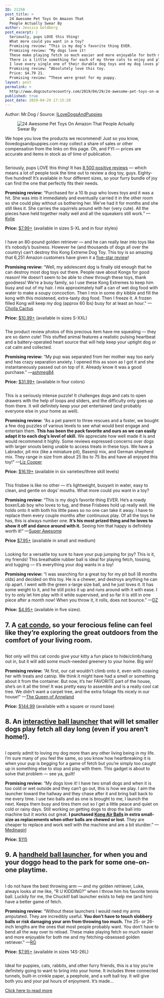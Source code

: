 ```yaml
---
ID: 21250
post_title: >
  24 Awesome Pet Toys On Amazon That
  People Actually Swear By
author: Jessica Goldberg
post_excerpt: |
  Seriously, pups LOVE this thing!
  What more could you want in a toy?
  Promising review: “This is my dog’s favorite thing EVER.
  Promising review: “My dogs love it!
  These make playing fetch so much easier and more enjoyable for both me and my fetching-obsessed golden retriever.” —RG Price: $7.95+ (available in sizes 14S-26L) Ideal for puppies, cats, rabbits, and other furry friends, this is a toy you’re definitely going to want to bring into your home.
  There is a little something for each of my three cats to enjoy and play with.
  I love every single one of their durable dog toys and my dog loves playing with them endlessly.
  Promising review: “Absolutely love this toy.
  Price: $4.79 21.
  Promising review: “These were great for my puppy.
layout: post
permalink: >
  http://www.dogcouturecountry.com/2019/04/29/24-awesome-pet-toys-on-amazon-that-people-actually-swear-by-2/
published: true
post_date: 2019-04-29 17:15:20
---
```

<p class="article-info-author-source"> <span>Author: Mr.Dog</span>&nbsp;/&nbsp;<span>Source: <a href="https://www.ilovedogsandpuppies.com/24-awesome-pet-toys-on-amazon-that-people-actually-swear-by/" target="_blank">ILoveDogsAndPuppies</a></span> </p> <figure><img alt="24 Awesome Pet Toys On Amazon That People Actually Swear By" sizes="(max-width: 600px) 99vw, (max-width: 900px) 98vw, 922px" src="https://www.ilovedogsandpuppies.com/wp-content/uploads/2019/04/toys.jpg" srcset="https://www.ilovedogsandpuppies.com/wp-content/uploads/2019/04/toys-1024x538.jpg 1024w, https://www.ilovedogsandpuppies.com/wp-content/uploads/2019/04/toys-300x158.jpg 300w, https://www.ilovedogsandpuppies.com/wp-content/uploads/2019/04/toys-768x403.jpg 768w, https://www.ilovedogsandpuppies.com/wp-content/uploads/2019/04/toys-400x210.jpg 400w, https://www.ilovedogsandpuppies.com/wp-content/uploads/2019/04/toys-600x315.jpg 600w, https://www.ilovedogsandpuppies.com/wp-content/uploads/2019/04/toys.jpg 1200w"></figure>
<p>We hope you love the products we recommend! Just so you know, Ilovedogsandpuppies.com may collect a share of sales or other compensation from the links on this page. Oh, and FYI — prices are accurate and items in stock as of time of publication.</p>
<figure><img alt="" sizes="(max-width: 730px) 99vw, 730px" src="https://www.ilovedogsandpuppies.com/wp-content/uploads/2019/04/1-3.jpg" srcset="https://www.ilovedogsandpuppies.com/wp-content/uploads/2019/04/1-3.jpg 730w, https://www.ilovedogsandpuppies.com/wp-content/uploads/2019/04/1-3-300x114.jpg 300w, https://www.ilovedogsandpuppies.com/wp-content/uploads/2019/04/1-3-400x152.jpg 400w, https://www.ilovedogsandpuppies.com/wp-content/uploads/2019/04/1-3-600x228.jpg 600w"></figure>
<p>Seriously, pups LOVE this thing! It has <a data-amzn-asin="B000HHQ3AM" data-skimlinks-tracking="4968658" href="https://www.amazon.com/product-reviews/B000HHQ3AM?tag=bfheather-20&amp;ascsubtag=4968658%2C2%2C28%2Cmobile_web%2C0%2C0">8,500 positive reviews</a> — which means a lot of people took the time out to review a dog toy, guys. Eighty-five hundred! It’s available in four different sizes, so your furry bundle of joy can find the one that perfectly fits their needs.</p>
<p><b>Promising review:</b> “Purchased for a 10 lb pup who loves toys and it was a hit. She was into it immediately and eventually carried it in the other room so she could play without us bothering her. We’ve had it for months and she still likes it. She carries the squirrels around with her (very cute). All the pieces have held together really well and all the squeakers still work.” —<a data-skimlinks-tracking="4968658" href="https://www.amazon.com/gp/profile/amzn1.account.AEE24CXFCSQ5PX74MKATTKNJTRIQ?tag=bfheather-20&amp;ascsubtag=4968658%2C2%2C28%2Cmobile_web%2C0%2C0">Kylie</a></p>
<p><b>Price:</b> <a data-amzn-asin="B000HHQ3AM" data-skimlinks-tracking="4968658" href="https://amzn.to/2VwAw25">$7.99+</a> (available in sizes S-XL and in four styles)</p>
<figure><img alt="" sizes="(max-width: 692px) 99vw, 692px" src="https://www.ilovedogsandpuppies.com/wp-content/uploads/2019/04/2-3.jpg" srcset="https://www.ilovedogsandpuppies.com/wp-content/uploads/2019/04/2-3.jpg 692w, https://www.ilovedogsandpuppies.com/wp-content/uploads/2019/04/2-3-300x127.jpg 300w, https://www.ilovedogsandpuppies.com/wp-content/uploads/2019/04/2-3-400x169.jpg 400w, https://www.ilovedogsandpuppies.com/wp-content/uploads/2019/04/2-3-600x254.jpg 600w"></figure>
<p>I have an 80-pound golden retriever — and he can really tear into toys like it’s nobody’s business. However he (and thousands of dogs all over the country) can’t destroy this Kong Extreme Dog Toy. This toy is so amazing that 6,251 Amazon customers have given it a <a data-amzn-asin="B0002AR0II" data-skimlinks-tracking="4968658" href="https://www.amazon.com/product-reviews/B0002AR0II?tag=bfheather-20&amp;ascsubtag=4968658%2C3%2C28%2Cmobile_web%2C0%2C0">five-star review</a>!</p>
<p><b>Promising review:</b> “Well, my adolescent dog is finally old enough that he can destroy most dog toys out there. People rave about Kongs for good reason! He doesn’t seem to be able to chew through these toys, thank goodness! We’re a busy family, so I use these Kong Extremes to keep him busy and out of my hair. I mix approximately half a can of wet dog food with water to make a soupy concoction. Then I mix in some dry kibble and fill the kong with this moistened, extra-tasty dog food. Then I freeze it. A frozen filled Kong will keep my dog (approx 60 lbs) busy for at least an hour.” —<a data-skimlinks-tracking="4968658" href="https://www.amazon.com/gp/profile/amzn1.account.AHDFKMWEMOBUMFHRPYC7ID74Q5NA?tag=bfheather-20&amp;ascsubtag=4968658%2C3%2C28%2Cmobile_web%2C0%2C0">Cholla Cactus</a></p>
<p><b>Price:</b> <a data-amzn-asin="B0002AR0II" data-skimlinks-tracking="4968658" href="https://amzn.to/2ILyfu5">$10.99+</a> (available in sizes S-XXL)</p>
<figure><img alt="" sizes="(max-width: 734px) 99vw, 734px" src="https://www.ilovedogsandpuppies.com/wp-content/uploads/2019/04/3-2.jpg" srcset="https://www.ilovedogsandpuppies.com/wp-content/uploads/2019/04/3-2.jpg 734w, https://www.ilovedogsandpuppies.com/wp-content/uploads/2019/04/3-2-300x199.jpg 300w, https://www.ilovedogsandpuppies.com/wp-content/uploads/2019/04/3-2-400x266.jpg 400w, https://www.ilovedogsandpuppies.com/wp-content/uploads/2019/04/3-2-600x399.jpg 600w"></figure>
<p>The product review photos of this precious item have me squealing — they are so damn cute! This stuffed animal features a realistic pulsing heartbeat and a battery-operated heart source that will help keep your uptight dog or cat calm and collected.</p>
<p><b>Promising review:</b> “My pup was separated from her mother way too early and has crazy separation anxiety. I opened this as soon as I got it and she instantaneously passed out on top of it. Already know it was a good purchase.” —<a data-skimlinks-tracking="4968658" href="https://www.amazon.com/gp/profile/amzn1.account.AFNUNS55B47LBSV5A4CTGRYPACYQ?tag=bfheather-20&amp;ascsubtag=4968658%2C4%2C28%2Cmobile_web%2C0%2C0">ashmeg84</a></p>
<p><b>Price:</b> <a data-amzn-asin="B0722XGRMB" data-skimlinks-tracking="4968658" href="https://amzn.to/2XPoM8k">$31.99+</a> (available in four colors)</p>
<figure><img alt="" sizes="(max-width: 732px) 99vw, 732px" src="https://www.ilovedogsandpuppies.com/wp-content/uploads/2019/04/4-2.jpg" srcset="https://www.ilovedogsandpuppies.com/wp-content/uploads/2019/04/4-2.jpg 732w, https://www.ilovedogsandpuppies.com/wp-content/uploads/2019/04/4-2-300x182.jpg 300w, https://www.ilovedogsandpuppies.com/wp-content/uploads/2019/04/4-2-400x243.jpg 400w, https://www.ilovedogsandpuppies.com/wp-content/uploads/2019/04/4-2-600x364.jpg 600w"></figure>
<p>This is a seriously intense puzzle! It challenges dogs and cats to open drawers with the help of loops and sliders, and the difficulty only goes up from there. It will definitely keep your pet entertained (and probably everyone else in your home as well).</p>
<p><b>Promising review:</b> “As a pet parent to three rescues and a foster, we bought a few dog puzzles of various levels to see what would best engage and entertain them. <b>This has been the pack favorite and ours as we can easily adapt it to each dog’s level of skill.</b> We appreciate how well made it is and would recommend it highly. Some reviews expressed concerns over dogs with larger snouts being unable to access treats in these toys. We have a Labrador, pit mix (like a miniature pit), Baseniji mix, and German shepherd mix. They range in size from about 25 lbs to 75 lbs and have all enjoyed this toy!” —<a data-skimlinks-tracking="4968658" href="https://www.amazon.com/gp/profile/amzn1.account.AGORMXG4TFQD6SJPF2BHEORSU4SQ?tag=bfheather-20&amp;ascsubtag=4968658%2C5%2C28%2Cmobile_web%2C0%2C0">Liz Cooper</a></p>
<p><b>Price:</b> <a data-amzn-asin="B001R84KKU" data-skimlinks-tracking="4968658" href="https://amzn.to/2GOXkC2">$16.19+</a> (available in six varieties/three skill levels)</p>
<figure><img alt="" sizes="(max-width: 732px) 99vw, 732px" src="https://www.ilovedogsandpuppies.com/wp-content/uploads/2019/04/5.jpg" srcset="https://www.ilovedogsandpuppies.com/wp-content/uploads/2019/04/5.jpg 732w, https://www.ilovedogsandpuppies.com/wp-content/uploads/2019/04/5-300x165.jpg 300w, https://www.ilovedogsandpuppies.com/wp-content/uploads/2019/04/5-400x220.jpg 400w, https://www.ilovedogsandpuppies.com/wp-content/uploads/2019/04/5-600x330.jpg 600w"></figure>
<p>This frisbee is like no other — it’s lightweight, buoyant in water, easy to clean, and gentle on dogs’ mouths. What more could you want in a toy?</p>
<p><b>Promising review:</b> “This is my dog’s favorite thing EVER. He’s a rowdy boxer/Lab boy who loves to tug, and these Frisbees hold up really well. He holds onto it with both his little paws so no one can take it away. I have to replace them every couple months after continuous play. Of all the toys he has, this is always number one. <b>It’s his most prized thing and he loves to show it off and dance around with it.</b> Seeing him that happy is definitely worth it!” —<a data-skimlinks-tracking="4968658" href="https://www.amazon.com/gp/profile/amzn1.account.AGK3UFOYKUUF3UVVSD3R7WSGQTRA?tag=bfheather-20&amp;ascsubtag=4968658%2C6%2C28%2Cmobile_web%2C0%2C0">Super Awesome</a></p>
<p><b>Price</b> <a data-amzn-asin="B001AQZDSW" data-skimlinks-tracking="4968658" href="https://amzn.to/2J2ru68">$7.95+</a> (available in small and medium)</p>
<figure><img alt="" sizes="(max-width: 731px) 99vw, 731px" src="https://www.ilovedogsandpuppies.com/wp-content/uploads/2019/04/6.jpg" srcset="https://www.ilovedogsandpuppies.com/wp-content/uploads/2019/04/6.jpg 731w, https://www.ilovedogsandpuppies.com/wp-content/uploads/2019/04/6-300x118.jpg 300w, https://www.ilovedogsandpuppies.com/wp-content/uploads/2019/04/6-400x157.jpg 400w, https://www.ilovedogsandpuppies.com/wp-content/uploads/2019/04/6-600x236.jpg 600w"></figure>
<p>Looking for a versatile toy sure to have your pup jumping for joy? This is it, my friends! This breathable rubber ball is ideal for playing fetch, tossing, and tugging — it’s everything your dog wants in a toy!</p>
<p><b>Promising review:</b> “I was searching for a great toy for my pit bull (8 months olds) and decided on this toy. He is a chewer, and destroys anything he can rip apart. I went with the green x-large size ball, and he just loves it. It has some weight to it, and he still picks it up and runs around with it with ease. I try to only let him play with it while supervised, and so far it is still in one piece after a month now! When you throw it, it rolls, does not bounce.” —<a data-skimlinks-tracking="4968658" href="https://www.amazon.com/gp/profile/amzn1.account.AH3SPAVMI2V7B2YJEWP5ZJG27ZBQ?tag=bfheather-20&amp;ascsubtag=4968658%2C7%2C28%2Cmobile_web%2C0%2C0">DZ</a></p>
<p><b>Price:</b> <a data-amzn-asin="B0002DJX58" data-skimlinks-tracking="4968658" href="https://amzn.to/2VDtwAm">$4.95+</a> (available in five sizes).</p>
<h2>7. A <a data-amzn-asin="B01G97JZ44" data-skimlinks-tracking="4968658" href="https://amzn.to/2INiQsZ">cat condo</a>, so your ferocious feline can feel like they’re exploring the great outdoors from the comfort of your living room.</h2>
<figure><img alt="" sizes="(max-width: 731px) 99vw, 731px" src="https://www.ilovedogsandpuppies.com/wp-content/uploads/2019/04/7.jpg" srcset="https://www.ilovedogsandpuppies.com/wp-content/uploads/2019/04/7.jpg 731w, https://www.ilovedogsandpuppies.com/wp-content/uploads/2019/04/7-300x193.jpg 300w, https://www.ilovedogsandpuppies.com/wp-content/uploads/2019/04/7-400x258.jpg 400w, https://www.ilovedogsandpuppies.com/wp-content/uploads/2019/04/7-600x387.jpg 600w"></figure>
<p>Not only will this cat condo give your kitty a fun place to hide/climb/hang out in, but it will add some much-needed greenery to your home. Big win!</p>
<p><b>Promising review:</b> “At first, our cat wouldn’t climb onto it, even with coaxing her with treats and catnip. We think it might have had a smell or something about it from the container. But now, it’s her FAVORITE part of the house, she’s on it all the time! It was pretty easy to assemble and is a really cool cat tree. We didn’t want a carpet tree, and the extra foliage fits nicely in our house!” —<a data-skimlinks-tracking="4968658" href="https://www.amazon.com/gp/profile/amzn1.account.AGVBWRX7WLPOWPUDUBY2WQBH3NLA?tag=bfheather-20&amp;ascsubtag=4968658%2C8%2C28%2Cmobile_web%2C0%2C0">The Queen of Anneland</a></p>
<p><b>Price:</b> <a data-amzn-asin="B01G97JZ44" data-skimlinks-tracking="4968658" href="https://amzn.to/2INiQsZ">$144.99</a> (available with a square or round base)</p>
<h2>8. An <a data-amzn-asin="B00PG3LWDK" data-skimlinks-tracking="4968658" href="https://amzn.to/2ITog63">interactive ball launcher</a> that will let smaller dogs play fetch all day long (even if you aren’t home!).</h2>
<figure><img alt="" sizes="(max-width: 722px) 99vw, 722px" src="https://www.ilovedogsandpuppies.com/wp-content/uploads/2019/04/8.jpg" srcset="https://www.ilovedogsandpuppies.com/wp-content/uploads/2019/04/8.jpg 722w, https://www.ilovedogsandpuppies.com/wp-content/uploads/2019/04/8-300x103.jpg 300w, https://www.ilovedogsandpuppies.com/wp-content/uploads/2019/04/8-400x138.jpg 400w, https://www.ilovedogsandpuppies.com/wp-content/uploads/2019/04/8-600x207.jpg 600w"></figure>
<p>I openly admit to loving my dog more than any other living being in my life. I’m sure many of you feel the same, so you know how heartbreaking it is when your pup is begging for a game of fetch but you’re simply too caught up in something else to stop and play with them. This gadget is about to solve that problem — see ya, guilt!</p>
<p><b>Promising review:</b> “My dogs love it! I have two small dogs and when it is too cold or wet outside and they can’t go out, this is how we play. I aim the launcher toward the hallway and they chase after it and bring ball back to me every time. I use two balls and as one is brought to me, I launch the next. Keeps them busy and tires them out so I get a little peace and quiet on cold or rainy days. Still working on getting dogs to drop the ball into machine but it works out great. <b>I purchased <a data-amzn-asin="B071HGXP67" data-skimlinks-tracking="4968658" href="https://amzn.to/2URUcJy">Kong Air Balls</a> in extra small-size as replacements when other balls are chewed or lost.</b> They are cheaper to replace and work well with the machine and are a bit sturdier.” —<a data-skimlinks-tracking="4968658" href="https://www.amazon.com/gp/profile/amzn1.account.AE6HUVQ3JCPZXBDZUJF7FRYALKNQ?tag=bfheather-20&amp;ascsubtag=4968658%2C9%2C28%2Cmobile_web%2C0%2C0">Medinagirl</a></p>
<p><b>Price:</b> <a data-amzn-asin="B00PG3LWDK" data-skimlinks-tracking="4968658" href="https://amzn.to/2ITog63">$115</a></p>
<h2>9. A <a data-amzn-asin="B00280MUJY" data-skimlinks-tracking="4968658" href="https://amzn.to/2GFX7zQ">handheld ball launcher</a>, for when you and your doggo head to the park for some one-on-one playtime.</h2>
<figure><img alt="" sizes="(max-width: 733px) 99vw, 733px" src="https://www.ilovedogsandpuppies.com/wp-content/uploads/2019/04/9.jpg" srcset="https://www.ilovedogsandpuppies.com/wp-content/uploads/2019/04/9.jpg 733w, https://www.ilovedogsandpuppies.com/wp-content/uploads/2019/04/9-300x172.jpg 300w, https://www.ilovedogsandpuppies.com/wp-content/uploads/2019/04/9-400x230.jpg 400w, https://www.ilovedogsandpuppies.com/wp-content/uploads/2019/04/9-600x345.jpg 600w"></figure>
<p>I do not have the best throwing arm — and my golden retriever, Luke, always looks at me like, “R U KIDDING?” when I throw him his favorite tennis ball. Luckily for me, the Chuckit! ball launcher exists to help me (and him) have a better game of fetch.</p>
<p><b>Promising review:</b> “Without these launchers I would need my arms amputated. They are incredibly useful. <b>You don’t have to touch slobbery balls or risk damaging your arm from throwing too much.</b> The 25- or 26-inch lengths are the ones that most people probably want. You don’t have to bend all the way over to reload. These make playing fetch so much easier and more enjoyable for both me and my fetching-obsessed golden retriever.” —<a data-skimlinks-tracking="4968658" href="https://www.amazon.com/gp/profile/amzn1.account.AHC5OBKR7HE3TA7LCSBMA2IIZYQQ?tag=bfheather-20&amp;ascsubtag=4968658%2C10%2C28%2Cmobile_web%2C0%2C0">RG</a></p>
<p><b>Price:</b> <a data-amzn-asin="B00280MUJY" data-skimlinks-tracking="4968658" href="https://amzn.to/2GFX7zQ">$7.95+</a> (available in sizes 14S-26L)</p>
<figure><img alt="" sizes="(max-width: 728px) 99vw, 728px" src="https://www.ilovedogsandpuppies.com/wp-content/uploads/2019/04/10.jpg" srcset="https://www.ilovedogsandpuppies.com/wp-content/uploads/2019/04/10.jpg 728w, https://www.ilovedogsandpuppies.com/wp-content/uploads/2019/04/10-300x170.jpg 300w, https://www.ilovedogsandpuppies.com/wp-content/uploads/2019/04/10-400x226.jpg 400w, https://www.ilovedogsandpuppies.com/wp-content/uploads/2019/04/10-600x340.jpg 600w"></figure>
<p>Ideal for puppies, cats, rabbits, and other furry friends, this is a toy you’re definitely going to want to bring into your home. It includes three connected tunnels, built-in crinkle paper, a peephole, and a soft ball toy. It will give both you and your pal hours of enjoyment. It’s made...</p> <p class="article-info-more"> <a href="https://www.ilovedogsandpuppies.com/24-awesome-pet-toys-on-amazon-that-people-actually-swear-by/" target="_blank">Click here to read more</a> </p>